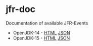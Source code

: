 # jfr-doc

Documentation of available JFR-Events

* OpenJDK-14 - [HTML](https://bestsolution-at.github.io/jfr-doc/openjdk-14.html) [JSON](https://bestsolution-at.github.io/jfr-doc/openjdk-14.json)
* OpenJDK-15 - [HTML](https://bestsolution-at.github.io/jfr-doc/openjdk-15.html) [JSON](https://bestsolution-at.github.io/jfr-doc/openjdk-15.json)

